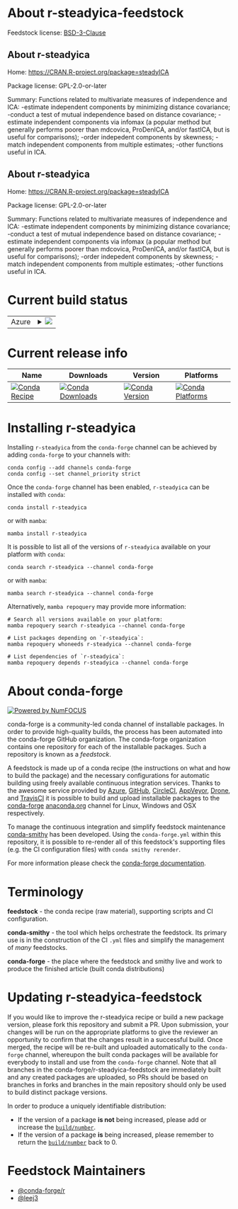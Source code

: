 About r-steadyica-feedstock
===========================

Feedstock license: [BSD-3-Clause](https://github.com/conda-forge/r-steadyica-feedstock/blob/main/LICENSE.txt)


About r-steadyica
-----------------

Home: https://CRAN.R-project.org/package=steadyICA

Package license: GPL-2.0-or-later

Summary: Functions related to multivariate measures of independence and ICA: -estimate independent components by minimizing distance covariance; -conduct a test of mutual independence based on distance covariance; -estimate independent components via infomax (a popular method but generally performs poorer than mdcovica, ProDenICA, and/or fastICA, but is useful for comparisons); -order indepedent components by skewness; -match independent components from multiple estimates; -other functions useful in ICA.

About r-steadyica
-----------------

Home: https://CRAN.R-project.org/package=steadyICA

Package license: GPL-2.0-or-later

Summary: Functions related to multivariate measures of independence and ICA: -estimate independent components by minimizing distance covariance; -conduct a test of mutual independence based on distance covariance; -estimate independent components via infomax (a popular method but generally performs poorer than mdcovica, ProDenICA, and/or fastICA, but is useful for comparisons); -order indepedent components by skewness; -match independent components from multiple estimates; -other functions useful in ICA.

Current build status
====================


<table>
    
  <tr>
    <td>Azure</td>
    <td>
      <details>
        <summary>
          <a href="https://dev.azure.com/conda-forge/feedstock-builds/_build/latest?definitionId=17890&branchName=main">
            <img src="https://dev.azure.com/conda-forge/feedstock-builds/_apis/build/status/r-steadyica-feedstock?branchName=main">
          </a>
        </summary>
        <table>
          <thead><tr><th>Variant</th><th>Status</th></tr></thead>
          <tbody><tr>
              <td>linux_64_r_base4.3</td>
              <td>
                <a href="https://dev.azure.com/conda-forge/feedstock-builds/_build/latest?definitionId=17890&branchName=main">
                  <img src="https://dev.azure.com/conda-forge/feedstock-builds/_apis/build/status/r-steadyica-feedstock?branchName=main&jobName=linux&configuration=linux%20linux_64_r_base4.3" alt="variant">
                </a>
              </td>
            </tr><tr>
              <td>linux_64_r_base4.4</td>
              <td>
                <a href="https://dev.azure.com/conda-forge/feedstock-builds/_build/latest?definitionId=17890&branchName=main">
                  <img src="https://dev.azure.com/conda-forge/feedstock-builds/_apis/build/status/r-steadyica-feedstock?branchName=main&jobName=linux&configuration=linux%20linux_64_r_base4.4" alt="variant">
                </a>
              </td>
            </tr><tr>
              <td>osx_64_r_base4.3</td>
              <td>
                <a href="https://dev.azure.com/conda-forge/feedstock-builds/_build/latest?definitionId=17890&branchName=main">
                  <img src="https://dev.azure.com/conda-forge/feedstock-builds/_apis/build/status/r-steadyica-feedstock?branchName=main&jobName=osx&configuration=osx%20osx_64_r_base4.3" alt="variant">
                </a>
              </td>
            </tr><tr>
              <td>osx_64_r_base4.4</td>
              <td>
                <a href="https://dev.azure.com/conda-forge/feedstock-builds/_build/latest?definitionId=17890&branchName=main">
                  <img src="https://dev.azure.com/conda-forge/feedstock-builds/_apis/build/status/r-steadyica-feedstock?branchName=main&jobName=osx&configuration=osx%20osx_64_r_base4.4" alt="variant">
                </a>
              </td>
            </tr><tr>
              <td>win_64_r_base4.3</td>
              <td>
                <a href="https://dev.azure.com/conda-forge/feedstock-builds/_build/latest?definitionId=17890&branchName=main">
                  <img src="https://dev.azure.com/conda-forge/feedstock-builds/_apis/build/status/r-steadyica-feedstock?branchName=main&jobName=win&configuration=win%20win_64_r_base4.3" alt="variant">
                </a>
              </td>
            </tr><tr>
              <td>win_64_r_base4.4</td>
              <td>
                <a href="https://dev.azure.com/conda-forge/feedstock-builds/_build/latest?definitionId=17890&branchName=main">
                  <img src="https://dev.azure.com/conda-forge/feedstock-builds/_apis/build/status/r-steadyica-feedstock?branchName=main&jobName=win&configuration=win%20win_64_r_base4.4" alt="variant">
                </a>
              </td>
            </tr>
          </tbody>
        </table>
      </details>
    </td>
  </tr>
</table>

Current release info
====================

| Name | Downloads | Version | Platforms |
| --- | --- | --- | --- |
| [![Conda Recipe](https://img.shields.io/badge/recipe-r--steadyica-green.svg)](https://anaconda.org/conda-forge/r-steadyica) | [![Conda Downloads](https://img.shields.io/conda/dn/conda-forge/r-steadyica.svg)](https://anaconda.org/conda-forge/r-steadyica) | [![Conda Version](https://img.shields.io/conda/vn/conda-forge/r-steadyica.svg)](https://anaconda.org/conda-forge/r-steadyica) | [![Conda Platforms](https://img.shields.io/conda/pn/conda-forge/r-steadyica.svg)](https://anaconda.org/conda-forge/r-steadyica) |

Installing r-steadyica
======================

Installing `r-steadyica` from the `conda-forge` channel can be achieved by adding `conda-forge` to your channels with:

```
conda config --add channels conda-forge
conda config --set channel_priority strict
```

Once the `conda-forge` channel has been enabled, `r-steadyica` can be installed with `conda`:

```
conda install r-steadyica
```

or with `mamba`:

```
mamba install r-steadyica
```

It is possible to list all of the versions of `r-steadyica` available on your platform with `conda`:

```
conda search r-steadyica --channel conda-forge
```

or with `mamba`:

```
mamba search r-steadyica --channel conda-forge
```

Alternatively, `mamba repoquery` may provide more information:

```
# Search all versions available on your platform:
mamba repoquery search r-steadyica --channel conda-forge

# List packages depending on `r-steadyica`:
mamba repoquery whoneeds r-steadyica --channel conda-forge

# List dependencies of `r-steadyica`:
mamba repoquery depends r-steadyica --channel conda-forge
```


About conda-forge
=================

[![Powered by
NumFOCUS](https://img.shields.io/badge/powered%20by-NumFOCUS-orange.svg?style=flat&colorA=E1523D&colorB=007D8A)](https://numfocus.org)

conda-forge is a community-led conda channel of installable packages.
In order to provide high-quality builds, the process has been automated into the
conda-forge GitHub organization. The conda-forge organization contains one repository
for each of the installable packages. Such a repository is known as a *feedstock*.

A feedstock is made up of a conda recipe (the instructions on what and how to build
the package) and the necessary configurations for automatic building using freely
available continuous integration services. Thanks to the awesome service provided by
[Azure](https://azure.microsoft.com/en-us/services/devops/), [GitHub](https://github.com/),
[CircleCI](https://circleci.com/), [AppVeyor](https://www.appveyor.com/),
[Drone](https://cloud.drone.io/welcome), and [TravisCI](https://travis-ci.com/)
it is possible to build and upload installable packages to the
[conda-forge](https://anaconda.org/conda-forge) [anaconda.org](https://anaconda.org/)
channel for Linux, Windows and OSX respectively.

To manage the continuous integration and simplify feedstock maintenance
[conda-smithy](https://github.com/conda-forge/conda-smithy) has been developed.
Using the ``conda-forge.yml`` within this repository, it is possible to re-render all of
this feedstock's supporting files (e.g. the CI configuration files) with ``conda smithy rerender``.

For more information please check the [conda-forge documentation](https://conda-forge.org/docs/).

Terminology
===========

**feedstock** - the conda recipe (raw material), supporting scripts and CI configuration.

**conda-smithy** - the tool which helps orchestrate the feedstock.
                   Its primary use is in the construction of the CI ``.yml`` files
                   and simplify the management of *many* feedstocks.

**conda-forge** - the place where the feedstock and smithy live and work to
                  produce the finished article (built conda distributions)


Updating r-steadyica-feedstock
==============================

If you would like to improve the r-steadyica recipe or build a new
package version, please fork this repository and submit a PR. Upon submission,
your changes will be run on the appropriate platforms to give the reviewer an
opportunity to confirm that the changes result in a successful build. Once
merged, the recipe will be re-built and uploaded automatically to the
`conda-forge` channel, whereupon the built conda packages will be available for
everybody to install and use from the `conda-forge` channel.
Note that all branches in the conda-forge/r-steadyica-feedstock are
immediately built and any created packages are uploaded, so PRs should be based
on branches in forks and branches in the main repository should only be used to
build distinct package versions.

In order to produce a uniquely identifiable distribution:
 * If the version of a package **is not** being increased, please add or increase
   the [``build/number``](https://docs.conda.io/projects/conda-build/en/latest/resources/define-metadata.html#build-number-and-string).
 * If the version of a package **is** being increased, please remember to return
   the [``build/number``](https://docs.conda.io/projects/conda-build/en/latest/resources/define-metadata.html#build-number-and-string)
   back to 0.

Feedstock Maintainers
=====================

* [@conda-forge/r](https://github.com/conda-forge/r/)
* [@leej3](https://github.com/leej3/)

